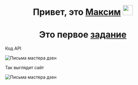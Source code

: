 <h1 align="center">Привет, это <a href="https://github.com/TheFl1ppy" target="_blank">Максим</a> 
<img src="https://github.com/blackcater/blackcater/raw/main/images/Hi.gif" height="32"/></h1>

<h1 align="center">Это первое <a href="https://github.com/TheFl1ppy/API/tree/main/API1" target="_blank">задание</a></h1>

<head>
  <meta charset="utf-8">
  Код API
      <style>
    text-align: center;
  </style>
 </head>
 <body>
  <p> <img src="https://github.com/TheFl1ppy/Assets/blob/main/code.png" align="center" alt="Письма мастера дзен"></p>
 </body>
 
<head>
  <meta charset="utf-8">
  Так выглядит сайт
    <style>
    text-align: center;
  </style>
 </head>
 <body>
  <p> <img src="https://github.com/TheFl1ppy/Assets/blob/main/site1.png" align="center" alt="Письма мастера дзен"></p>
 </body>
